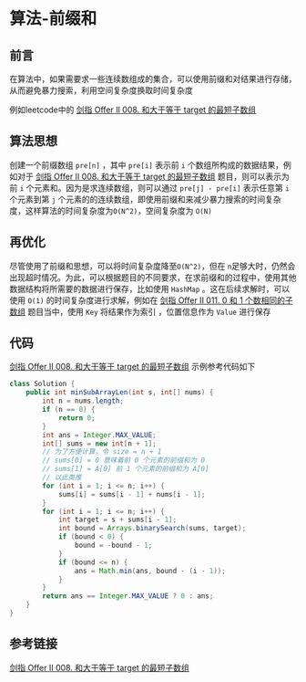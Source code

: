 # 算法-前缀和


<!--more-->

## 前言

在算法中，如果需要求一些连续数组成的集合，可以使用前缀和对结果进行存储，从而避免暴力搜索，利用空间复杂度换取时间复杂度

例如leetcode中的 [剑指 Offer II 008. 和大于等于 target 的最短子数组](https://leetcode-cn.com/problems/2VG8Kg/)

## 算法思想

创建一个前缀数组 `pre[n]` ，其中 `pre[i]` 表示前 `i` 个数组所构成的数据结果，例如对于 [剑指 Offer II 008. 和大于等于 target 的最短子数组](https://leetcode-cn.com/problems/2VG8Kg/) 题目，则可以表示为前 `i` 个元素和。因为是求连续数组，则可以通过 `pre[j] - pre[i]` 表示任意第 `i` 个元素到第 `j` 个元素的的连续数组，即使用前缀和来减少暴力搜索的时间复杂度，这样算法的时间复杂度为`O(N^2)`，空间复杂度为 `O(N)` 

## 再优化

尽管使用了前缀和思想，可以将时间复杂度降至`O(N^2)`，但在 `n`足够大时，仍然会出现超时情况。为此，可以根据题目的不同要求，在求前缀和的过程中，使用其他数据结构将所需要的数据进行保存，比如使用 `HashMap` 。这在后续求解时，可以使用 `O(1)` 的时间复杂度进行求解，例如在 [剑指 Offer II 011. 0 和 1 个数相同的子数组](https://leetcode-cn.com/problems/A1NYOS/) 题目当中，使用 `Key` 将结果作为索引 ，位置信息作为 `Value` 进行保存

## 代码

[剑指 Offer II 008. 和大于等于 target 的最短子数组](https://leetcode-cn.com/problems/2VG8Kg/) 示例参考代码如下

```java
class Solution {
    public int minSubArrayLen(int s, int[] nums) {
        int n = nums.length;
        if (n == 0) {
            return 0;
        }
        int ans = Integer.MAX_VALUE;
        int[] sums = new int[n + 1]; 
        // 为了方便计算，令 size = n + 1 
        // sums[0] = 0 意味着前 0 个元素的前缀和为 0
        // sums[1] = A[0] 前 1 个元素的前缀和为 A[0]
        // 以此类推
        for (int i = 1; i <= n; i++) {
            sums[i] = sums[i - 1] + nums[i - 1];
        }
        for (int i = 1; i <= n; i++) {
            int target = s + sums[i - 1];
            int bound = Arrays.binarySearch(sums, target);
            if (bound < 0) {
                bound = -bound - 1;
            }
            if (bound <= n) {
                ans = Math.min(ans, bound - (i - 1));
            }
        }
        return ans == Integer.MAX_VALUE ? 0 : ans;
    }
}
```



## 参考链接

[剑指 Offer II 008. 和大于等于 target 的最短子数组](https://leetcode-cn.com/problems/2VG8Kg/solution/he-da-yu-deng-yu-target-de-zui-duan-zi-s-ixef/)




